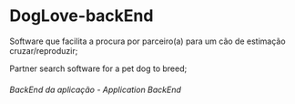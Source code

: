 # DogLove-backEnd 
Software que facilita a procura por parceiro(a) para um cão de estimação cruzar/reproduzir;  

Partner search software for a pet dog to breed;  

###### BackEnd da aplicação - Application BackEnd
